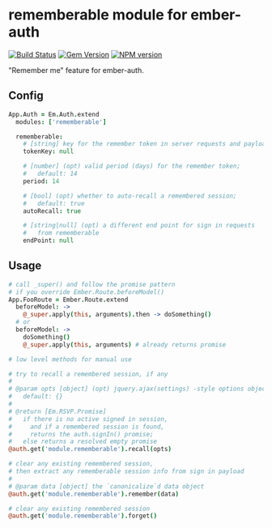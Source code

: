 # rememberable module for ember-auth

[![Build Status](https://secure.travis-ci.org/heartsentwined/ember-auth-module-rememberable.png)](http://travis-ci.org/heartsentwined/ember-auth-module-rememberable)
[![Gem Version](https://badge.fury.io/rb/ember-auth-module-rememberable-source.png)](http://badge.fury.io/rb/ember-auth-module-rememberable-source)
[![NPM version](https://badge.fury.io/js/ember-auth-module-rememberable.png)](http://badge.fury.io/js/ember-auth-module-rememberable)

"Remember me" feature for ember-auth.

## Config

```coffeescript
App.Auth = Em.Auth.extend
  modules: ['rememberable']

  rememberable:
    # [string] key for the remember token in server requests and payloads
    tokenKey: null

    # [number] (opt) valid period (days) for the remember token;
    #   default: 14
    period: 14

    # [bool] (opt) whether to auto-recall a remembered session;
    #   default: true
    autoRecall: true

    # [string|null] (opt) a different end point for sign in requests
    #   from rememberable
    endPoint: null
```

## Usage

```coffeescript
# call _super() and follow the promise pattern
# if you override Ember.Route.beforeModel()
App.FooRoute = Ember.Route.extend
  beforeModel: ->
    @_super.apply(this, arguments).then -> doSomething()
  # or
  beforeModel: ->
    doSomething()
    @_super.apply(this, arguments) # already returns promise
```

```coffeescript
# low level methods for manual use

# try to recall a remembered session, if any
#
# @param opts [object] (opt) jquery.ajax(settings) -style options object,
#   default: {}
#
# @return [Em.RSVP.Promise]
#   if there is no active signed in session,
#     and if a remembered session is found,
#     returns the auth.signIn() promise;
#   else returns a resolved empty promise
@auth.get('module.rememberable').recall(opts)

# clear any existing remembered session,
# then extract any rememberable session info from sign in payload
#
# @param data [object] the `canonicalize`d data object
@auth.get('module.rememberable').remember(data)

# clear any existing remembered session
@auth.get('module.rememberable').forget()
```

